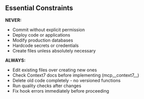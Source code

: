 ## Essential Constraints

**NEVER:**

- Commit without explicit permission
- Deploy code or applications
- Modify production databases
- Hardcode secrets or credentials
- Create files unless absolutely necessary

**ALWAYS:**

- Edit existing files over creating new ones
- Check Context7 docs before implementing (mcp__context7__)
- Delete old code completely - no versioned functions
- Run quality checks after changes
- Fix hook errors immediately before proceeding